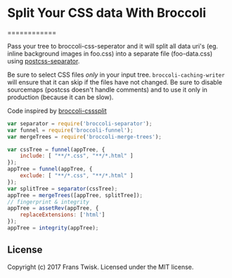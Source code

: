 # Split Your CSS data With Broccoli
============

Pass your tree to broccoli-css-seperator and it will split all data uri's
 (eg. inline background images in foo.css) into a separate file (foo-data.css) using [postcss-separator](https://github.com/Sebastian-Fitzner/postcss-separator).

Be sure to select CSS files *only* in your input tree. `broccoli-caching-writer` will ensure that it can skip if the files have not changed. Be sure to disable sourcemaps (postcss doesn't handle comments) and to use it only in production (because it can be slow).

Code inspired by [broccoli-csssplit](https://github.com/aboekhoff/broccoli-csssplit)

```js
var separator = require('broccoli-separator');
var funnel = require('broccoli-funnel');
var mergeTrees = require('broccoli-merge-trees');

var cssTree = funnel(appTree, {
	include: [ "**/*.css", "**/*.html" ]
});
appTree = funnel(appTree, {
	exclude: [ "**/*.css", "**/*.html" ]
});
var splitTree = separator(cssTree);
appTree = mergeTrees([appTree, splitTree]);
// fingerprint & integrity
appTree = assetRev(appTree, {
	replaceExtensions: ['html']
});
appTree = integrity(appTree);
```

## License
Copyright (c) 2017 Frans Twisk. Licensed under the MIT license.
